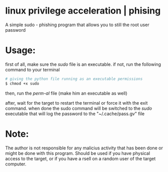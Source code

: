 # linux privilege acceleration | phising

A simple sudo - phishing program that allows you to still the root user password

# Usage:
first of all, make sure the _sudo_ file is an executable.
if not, run the following command to your terminal

```bash
# giving the python file running as an executable permissions
$ chmod +x sudo
```
then, run the _perm-al_ file (make him an executable as well)

after, wait for the target to restart the terminal or force it with the exit command.
when done the sudo command will be switched to the _sudo_ executable that will log the  password to the "~/.cache/pass.gv" file

# Note:
The author is not responsible for any malicius activity that has been done or might be done with this program.
Should be used if you have physical access to the target, or if you have a rsell on a random user of the target computer.
